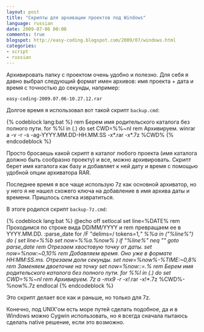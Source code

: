 ```yaml
---
layout: post
title: "Скрипты для архивации проектов под Windows"
language: russian
date: 2009-07-06 00:00
comments: true
blogspot: http://easy-coding.blogspot.com/2009/07/windows.html
categories:
- script
- russian
---
```

Архивировать папку с проектом очень удобно и полезно. Для себя я давно выбрал следующий формат имен архивов: имя проекта + дата и время с точностью до секунды, например:

    easy-coding-2009.07.06-10.27.12.rar

Долгое время я использовал вот такой скрипт `backup.cmd`:

{% codeblock lang:bat %}
rem Берем имя родительского каталога без полного пути.
for %%I in (.) do set CWD=%%~nI
rem Архивируем.
winrar a -v -r -s -ag-YYYY.MM.DD-HH.MM.SS -x*.rar -x*.7z %CWD%
{% endcodeblock %}

Просто бросаешь какой скрипт в каталог любого проекта (имя каталога должно быть сообразно проекту) и все, можно архивировать. Скрипт берет имя каталога как базу и добавляет к ней дату и время с помощью удобной опции архиватора RAR.

Последнее время я все чаще использую 7z как основной архиватор, но у него я не нашел схожего ключа на добавление в имя архива даты и времени. Пришлось слегка извратиться. 

В этоге родился скрипт `backup-7z.cmd`:

{% codeblock lang:bat %}
@echo off
setlocal
set line=%DATE%
rem Проходимся по строке вида DD/MM/YYYY и
rem превращаем ее в YYYY.MM.DD.
:parse_date
for /F "delims=/ tokens=1,*" %%a in ("%line%") do (
  set line=%%b
  set now=%%a.%now%
)
if "%line%" neq "" goto parse_date
rem Отрезаем хвостовую точку от даты.
set now=%now:~0,10%
rem Добавляем время. Оно уже в формате HH:MM:SS.ms. Отрезаем доли секунды.
set now=%now%-%TIME:~0,8%
rem Заменяем двоеточие на точку
set now=%now::=.%
rem Берем имя родительского каталога без полного пути.
for %%I in (.) do set CWD=%%~nI
rem Архивируем.
7z a -mx9 -r -x!*.rar -x!*.7z %CWD%-%now%.7z
endlocal
{% endcodeblock %}

Это скрипт делает все как и раньше, но только для 7z.

Конечно, под UNIX'ом есть море путей сделать подобное, да и в Windows можно Cygwin использовать, но я всегда сначала пытаюсь сделать native решение, если это возможно.
